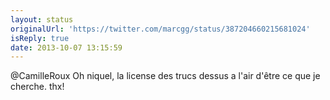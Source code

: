 ```yaml
---
layout: status
originalUrl: 'https://twitter.com/marcgg/status/387204660215681024'
isReply: true
date: 2013-10-07 13:15:59
---
```


@CamilleRoux Oh niquel, la license des trucs dessus a l'air d'être ce que je cherche. thx!
